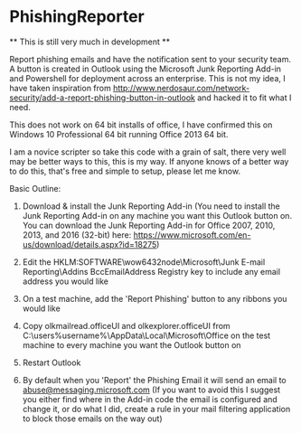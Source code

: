 # PhishingReporter

** This is still very much in development **

Report phishing emails and have the notification sent to your security team. A button is created in Outlook using the Microsoft Junk Reporting Add-in and Powershell for deployment across an enterprise. This is not my idea, I have taken inspiration from http://www.nerdosaur.com/network-security/add-a-report-phishing-button-in-outlook and hacked it to fit what I need.

This does not work on 64 bit installs of office, I have confirmed this on Windows 10 Professional 64 bit running Office 2013 64 bit.

I am a novice scripter so take this code with a grain of salt, there very well may be better ways to this, this is my way. If anyone knows of a better way to do this, that's free and simple to setup, please let me know.

Basic Outline:

1) Download & install the Junk Reporting Add-in (You need to install the Junk Reporting Add-in on any machine you want this Outlook button on. You can download the Junk Reporting Add-in for Office 2007, 2010, 2013, and 2016 (32-bit) here: https://www.microsoft.com/en-us/download/details.aspx?id=18275)

2) Edit the HKLM:SOFTWARE\wow6432node\Microsoft\Junk E-mail Reporting\Addins BccEmailAddress Registry key to include any email address you would like

3) On a test machine, add the 'Report Phishing' button to any ribbons you would like

4) Copy olkmailread.officeUI and olkexplorer.officeUI from C:\users\%username%\AppData\Local\Microsoft\Office on the test machine to every machine you want the Outlook button on

4) Restart Outlook

5) By default when you 'Report' the Phishing Email it will send an email to abuse@messaging.microsoft.com (If you want to avoid this I suggest you either find where in the Add-in code the email is configured and change it, or do what I did, create a rule in your mail filtering application to block those emails on the way out)

